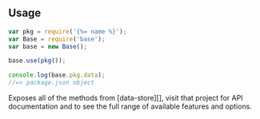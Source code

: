 ## Usage

```js
var pkg = require('{%= name %}');
var Base = require('base');
var base = new Base();

base.use(pkg());

console.log(base.pkg.data);
//=> package.json object
```

Exposes all of the methods from [data-store][], visit that project for API documentation and to see the full range of available features and options.